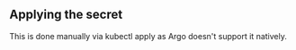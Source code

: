 ## Applying the secret

This is done manually via kubectl apply as Argo doesn't support it natively.
